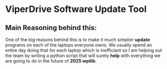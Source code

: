 # ViperDrive Software Update Tool

## Main Reasoning behind this:

One of the big reasons behind this is to make it much simplier **update** programs on each of the laptops everyone owns. We usually spend an entire day doing that for each laptop which is inefficiant so I am helping out the team by writing a python script that will surely **help** with everything we are going to do in the future of **2025 wpilib**.